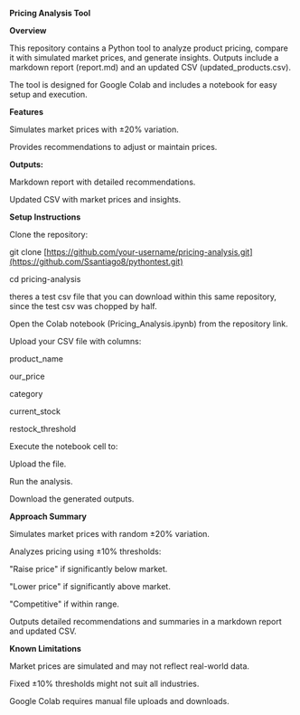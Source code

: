 **Pricing Analysis Tool**

**Overview**

This repository contains a Python tool to analyze product pricing, compare it with simulated market prices, and generate insights. Outputs include a markdown report (report.md) and an updated CSV (updated_products.csv).

The tool is designed for Google Colab and includes a notebook for easy setup and execution.

**Features**

Simulates market prices with ±20% variation.

Provides recommendations to adjust or maintain prices.

**Outputs:**

Markdown report with detailed recommendations.

Updated CSV with market prices and insights.

**Setup Instructions**

Clone the repository:

git clone [https://github.com/your-username/pricing-analysis.git](https://github.com/Ssantiago8/pythontest.git)

cd pricing-analysis

theres a test csv file that you can download within this same repository, since the test csv was chopped by half.

Open the Colab notebook (Pricing_Analysis.ipynb) from the repository link.

Upload your CSV file with columns:

product_name

our_price

category

current_stock

restock_threshold

Execute the notebook cell to:

Upload the file.

Run the analysis.

Download the generated outputs.

**Approach Summary**

Simulates market prices with random ±20% variation.

Analyzes pricing using ±10% thresholds:

"Raise price" if significantly below market.

"Lower price" if significantly above market.

"Competitive" if within range.

Outputs detailed recommendations and summaries in a markdown report and updated CSV.

**Known Limitations**

Market prices are simulated and may not reflect real-world data.

Fixed ±10% thresholds might not suit all industries.

Google Colab requires manual file uploads and downloads.
